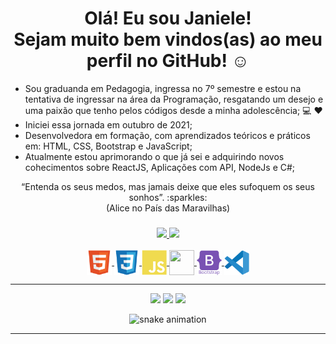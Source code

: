 # <h1 align="center"> Olá! Eu sou Janiele! <br> Sejam muito bem vindos(as) ao meu perfil no GitHub! :relaxed: </h1>

- Sou graduanda em Pedagogia, ingressa no 7º semestre e estou na tentativa de ingressar na área da Programação, resgatando um desejo e uma paixão que tenho pelos códigos desde a minha adolescência; :computer: :heart:
- Iniciei essa jornada em outubro de 2021;
- Desenvolvedora em formação, com aprendizados teóricos e práticos em: HTML, CSS, Bootstrap e JavaScript;
- Atualmente estou aprimorando o que já sei e adquirindo novos cohecimentos sobre ReactJS, Aplicações com API, NodeJs e C#;

<div align="center"
- <h3> “Entenda os seus medos, mas jamais deixe que eles sufoquem os seus sonhos”. :sparkles: <br> (Alice no País das Maravilhas) <h3>
  </div>

<div align="center">
  <a href="https://github.com/janieledamasceno">
  <img height="180em" src="https://github-readme-stats.vercel.app/api?username=janieledamasceno&show_icons=true&theme=midnight-purple&include_all_commits=true&count_private=true"/>
  <img height="180em" src="https://github-readme-stats.vercel.app/api/top-langs/?username=janieledamasceno&layout=top-langs_count=7&theme=midnight-purple"/>
</div>

<div align="center"><br>
  <img align="center" height="40" width="40" src="https://raw.githubusercontent.com/devicons/devicon/master/icons/html5/html5-original.svg">
  <img align="center" height="40" width="40" src="https://raw.githubusercontent.com/devicons/devicon/master/icons/css3/css3-original.svg">
  <img align="center" height="40" width="40" src="https://raw.githubusercontent.com/devicons/devicon/master/icons/javascript/javascript-plain.svg">
  <img align="center" height="40" width="40" src="https://cdn.jsdelivr.net/gh/devicons/devicon/icons/git/git-original.svg">
   <img align="center" height="40" width="40" src="https://raw.githubusercontent.com/devicons/devicon/9f4f5cdb393299a81125eb5127929ea7bfe42889/icons/bootstrap/bootstrap-plain-wordmark.svg">
   <img align="center" height="40" width="40" src="https://raw.githubusercontent.com/devicons/devicon/9f4f5cdb393299a81125eb5127929ea7bfe42889/icons/vscode/vscode-original.svg">
</div>
<hr>
<div align="center">
    <a href="https://github.com/janieledamasceno" alt="github" target="_blank"> <img height="35" <img src="https://img.shields.io/badge/GitHub-100000?style=for-the-badge&logo=github&logoColor=white"></a>
    <a href="https://www.linkedin.com/in/janiele-damasceno-bispo-40695b192/" target="_blank" style='align:center'><img height="35" src="https://img.shields.io/badge/LinkedIn-0077B5?style=for-the-badge&logo=linkedin&logoColor=white&link=https://www.linkedin.com/in/janiele-damasceno-bispo-40695b192//)](https://www.linkedin.com/in/janiele-damasceno-bispo-40695b192/)"_blank"></a>
      <a href="mailto:"janieledamasceno97@gmail.com" "alt="gmail" target="_blank"> <img height="35" <img src="https://img.shields.io/badge/Gmail-D14836?style=for-the-badge&logo=gmail&logoColor=white&mailto:"janieledamasceno97@gmail.com"></a>
  
  ![snake animation](https://github.com/janieledamasceno/janieledamasceno/blob/output/github-contribution-grid-snake.svg)
 <hr>
